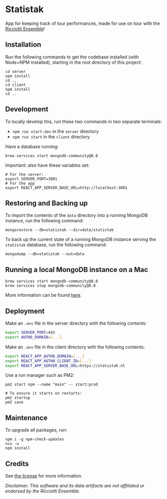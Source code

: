 # Statistak

App for keeping track of tour performances, made for use on tour with the [Ricciotti Ensemble](https://ricciotti.nl)!

## Installation

Run the following commands to get the codebase installed (with Node+NPM installed), starting in the root directory of this project:

```shell script
cd server
npm install
cd ..
cd client
npm install
cd ..
```

## Development

To locally develop this, run these two commands in two separate terminals:

* `npm run start:dev` in the `server` directory
* `npm run start` in the `client` directory 

Have a database running:

```shell script
brew services start mongodb-community@8.0
```

Important: also have these variables set:

```shell script
# For the server:
export SERVER_PORT=3001
# For the app
export REACT_APP_SERVER_BASE_URL=http://localhost:3001
```

## Restoring and Backing up
To import the contents of the `data` directory into a running MongoDB instance, run the following command:

```shell script
mongorestore --db=statistak --dir=data/statistak
```

To back up the current state of a running MongoDB instance serving the `statistak` database, run the following command:

```shell script
mongodump --db=statistak --out=data
```

## Running a local MongoDB instance on a Mac

```shell script
brew services start mongodb-community@8.0
brew services stop mongodb-community@8.0
```

More information can be found [here](https://www.mongodb.com/docs/manual/tutorial/install-mongodb-on-os-x/).

## Deployment

Make an `.env` file in the server directory with the following contents:
```bash
export SERVER_PORT=443
export AUTH0_DOMAIN=[...]
```

Make an `.env` file in the client directory with the following contents:
```bash
export REACT_APP_AUTH0_DOMAIN=[...]
export REACT_APP_AUTH0_CLIENT_ID=[...]
export REACT_APP_SERVER_BASE_URL=https://statistak.nl
```

Use a run manager such as PM2:

```shell script
pm2 start npm --name "main" -- start:prod

# To ensure it starts on restarts:
pm2 startup
pm2 save
```

## Maintenance

To upgrade all packages, run:

```shell script
npm i -g npm-check-updates
ncu -u
npm install
```

## Credits

See [the license](LICENSE) for more information.

_Disclaimer: This software and its data artifacts are not affiliated or endorsed by the Ricciotti Ensemble._
